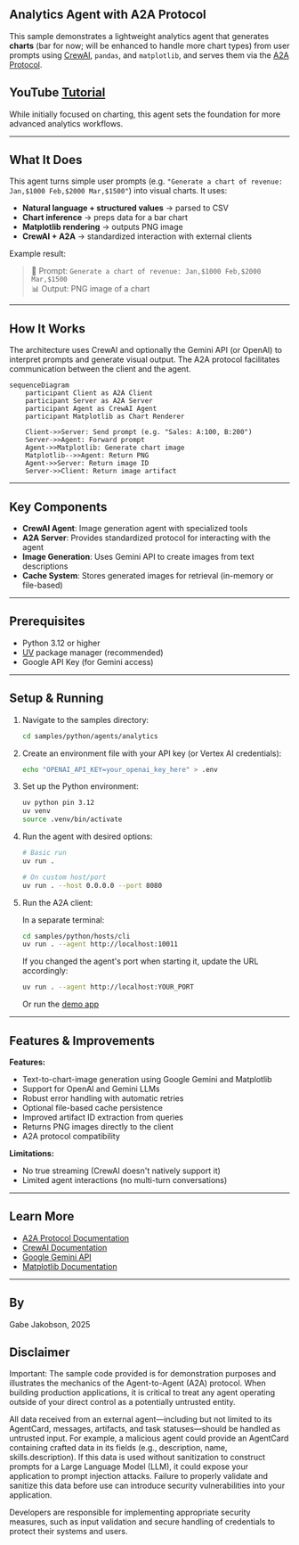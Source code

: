 ## Analytics Agent with A2A Protocol

This sample demonstrates a lightweight analytics agent that generates **charts** (bar for now; will be enhanced to handle more chart types) from user prompts using [CrewAI](https://www.crewai.com/open-source), `pandas`, and `matplotlib`, and serves them via the [A2A Protocol](https://google.github.io/A2A/#/documentation).

## YouTube [Tutorial](https://www.youtube.com/watch?v=FYEXKh9LxUU&t=9s)

While initially focused on charting, this agent sets the foundation for more advanced analytics workflows.

---

## What It Does

This agent turns simple user prompts (e.g. `"Generate a chart of revenue: Jan,$1000 Feb,$2000 Mar,$1500"`) into visual charts. It uses:

- **Natural language + structured values** → parsed to CSV
- **Chart inference** → preps data for a bar chart
- **Matplotlib rendering** → outputs PNG image
- **CrewAI + A2A** → standardized interaction with external clients

Example result:

> 🧾 Prompt: `Generate a chart of revenue: Jan,$1000 Feb,$2000 Mar,$1500`  
> 📊 Output: PNG image of a chart 

---

## How It Works

The architecture uses CrewAI and optionally the Gemini API (or OpenAI) to interpret prompts and generate visual output. The A2A protocol facilitates communication between the client and the agent.

```mermaid
sequenceDiagram
    participant Client as A2A Client
    participant Server as A2A Server
    participant Agent as CrewAI Agent
    participant Matplotlib as Chart Renderer

    Client->>Server: Send prompt (e.g. "Sales: A:100, B:200")
    Server->>Agent: Forward prompt
    Agent->>Matplotlib: Generate chart image
    Matplotlib-->>Agent: Return PNG
    Agent->>Server: Return image ID
    Server->>Client: Return image artifact
```

---

## Key Components

- **CrewAI Agent**: Image generation agent with specialized tools
- **A2A Server**: Provides standardized protocol for interacting with the agent
- **Image Generation**: Uses Gemini API to create images from text descriptions
- **Cache System**: Stores generated images for retrieval (in-memory or file-based)

---

## Prerequisites

- Python 3.12 or higher
- [UV](https://docs.astral.sh/uv/) package manager (recommended)
- Google API Key (for Gemini access)

---

## Setup & Running

1. Navigate to the samples directory:

   ```bash
   cd samples/python/agents/analytics
   ```

2. Create an environment file with your API key (or Vertex AI credentials):

   ```bash
   echo "OPENAI_API_KEY=your_openai_key_here" > .env
   ```

3. Set up the Python environment:

   ```bash
   uv python pin 3.12
   uv venv
   source .venv/bin/activate
   ```

4. Run the agent with desired options:

   ```bash
   # Basic run
   uv run .

   # On custom host/port
   uv run . --host 0.0.0.0 --port 8080
   ```

5. Run the A2A client:

   In a separate terminal:

   ```bash
   cd samples/python/hosts/cli
   uv run . --agent http://localhost:10011
   ```

   If you changed the agent's port when starting it, update the URL accordingly:

   ```bash
   uv run . --agent http://localhost:YOUR_PORT
   ```

   Or run the [demo app](/A2A/A2A/demo/README.md)

---

## Features & Improvements

**Features:**

- Text-to-chart-image generation using Google Gemini and Matplotlib
- Support for OpenAI and Gemini LLMs
- Robust error handling with automatic retries
- Optional file-based cache persistence
- Improved artifact ID extraction from queries
- Returns PNG images directly to the client
- A2A protocol compatibility

**Limitations:**

- No true streaming (CrewAI doesn't natively support it)
- Limited agent interactions (no multi-turn conversations)

---

## Learn More

- [A2A Protocol Documentation](https://google.github.io/A2A/#/documentation)
- [CrewAI Documentation](https://docs.crewai.com/introduction)
- [Google Gemini API](https://ai.google.dev/gemini-api)
- [Matplotlib Documentation](https://matplotlib.org/stable/index.html)

---

## By

Gabe Jakobson, 2025

## Disclaimer
Important: The sample code provided is for demonstration purposes and illustrates the mechanics of the Agent-to-Agent (A2A) protocol. When building production applications, it is critical to treat any agent operating outside of your direct control as a potentially untrusted entity.

All data received from an external agent—including but not limited to its AgentCard, messages, artifacts, and task statuses—should be handled as untrusted input. For example, a malicious agent could provide an AgentCard containing crafted data in its fields (e.g., description, name, skills.description). If this data is used without sanitization to construct prompts for a Large Language Model (LLM), it could expose your application to prompt injection attacks.  Failure to properly validate and sanitize this data before use can introduce security vulnerabilities into your application.

Developers are responsible for implementing appropriate security measures, such as input validation and secure handling of credentials to protect their systems and users.